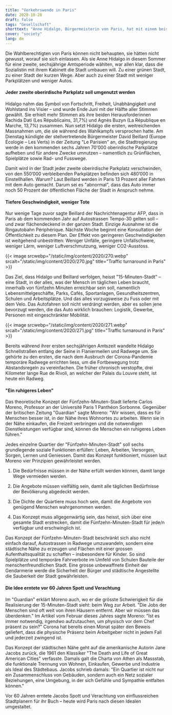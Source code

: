 ```yaml
---
title: "Verkehrswende in Paris"
date: 2020-10-28
draft: false
tags: "Gesellschaft"
shorttext: "Anne Hidalgo, Bürgermeisterin von Paris, hat mit einem beispiellosen Umbau ihrer Stadt begonnen."
cover: "society"
lang: de
---
```


Die Wahlberechtigten von Paris können nicht behaupten, sie hätten nicht gewusst, worauf sie sich einlassen. Als sie Anne Hidalgo in diesem Sommer für eine zweite, sechsjährige Amtsperiode wählten, war allen klar, dass die Sozialistin mit ihrem Kabinett die Stadt umbauen will. Zu einer grünen Stadt, zu einer Stadt der kurzen Wege. Aber auch zu einer Stadt mit weniger Parkplätzen und weniger Autos.

#### Jeder zweite oberirdische Parkplatz soll umgenutzt werden

Hidalgo nahm das Symbol von Fortschritt, Freiheit, Unabhängigkeit und Wohlstand ins Visier – und wurde Ende Juni mit der Hälfte aller Stimmen gewählt. Sie erhielt mehr Stimmen als ihre beiden Herausforderinnen Rachida Dati (Les Républicains, 31,7%) und Agnès Buzyn (La République en Marche, 13,7%) zusammen. Nun setzt Hidalgo die ersten, weitreichenden Massnahmen um, die sie während des Wahlkampfs versprochen hatte. Am Dienstag kündigte der stellvertretende Bürgermeister David Beillard (Europe Écologie – Les Verts) in der Zeitung "Le Parisien" an, die Stadtregierung werde in den kommenden sechs Jahren 70'000 oberirdische Parkplätze aufheben und für andere Zwecke umnutzen – namentlich zu Grünflächen, Spielplätze sowie Rad- und Fusswege.

Damit wird in der Stadt jeder zweite oberirdische Parkplatz verschwinden, von den 550’000 verbleibenden Parkplätzen befinden sich 480’000 in Einstellhallen. Warum? Laut Beillard werden in Paris 13 Prozent aller Fahrten mit dem Auto gemacht. Darum sei es "abnormal", dass das Auto immer noch 50 Prozent der öffentlichen Fläche der Stadt in Anspruch nehme.

#### Tiefere Geschwindigkeit, weniger Tote

Nur wenige Tage zuvor sagte Beillard der Nachrichtenagentur AFP, dass in Paris ab dem kommenden Jahr auf Autostrassen Tempo-30 gelten soll – und zwar flächendeckend in der ganzen Stadt. Einzige Ausnahme ist die Ringautobahn Périphérique. Nächste Woche beginnt eine Konsultation der Öffentlichkeit zu diesem Plan. Der Effekt von geringeren Geschwindigkeiten ist weitgehend unbestritten: Weniger Unfälle, geringere Unfallschwere, weniger Lärm, weniger Luftverschmutzung, weniger CO2-Ausstoss.

{{< image srcwebp="/static/img/content/2020/270.webp" srcalt="/static/img/content/2020/270.jpg" title="Traffic turnaround in Paris" >}}

Das Ziel, dass Hidalgo und Beillard verfolgen, heisst "15-Minuten-Stadt" – eine Stadt, in der alles, was der Mensch im täglichen Leben braucht, innerhalb von fünfzehn Minuten erreichbar sein soll, namentlich Lebensmittelgeschäfte, Parks, Cafés, Sportanlagen, Gesundheitszentren, Schulen und Arbeitsplätze. Und das alles vorzugsweise zu Fuss oder mit dem Velo. Das Autofahren soll nicht verdrängt werden, aber es sollen jene bevorzugt werden, die das Auto wirklich brauchen: Logistik, Gewerbe, Personen mit eingeschränkter Mobilität.

{{< image srcwebp="/static/img/content/2020/271.webp" srcalt="/static/img/content/2020/271.jpg" title="Traffic turnaround in Paris" >}}

Bereits während ihrer ersten sechsjährigen Amtszeit wandelte Hidalgo Schnellstraßen entlang der Seine in Flaniermeilen und Radwege um. Sie gehörte zu den ersten, die nach dem Ausbruch der Corona-Pandemie temporäre Radwege errichten liess, um die Fortbewegung trotz Abstandsregeln zu vereinfachen. Die früher chronisch verstopfte, drei Kilometer lange Rue de Rivoli, an welcher der Palais du Louvre steht, ist heute ein Radweg.

#### "Ein ruhigeres Leben"

Das theoretische Konzept der Fünfzehn-Minuten-Stadt lieferte Carlos Moreno, Professor an der Université Paris 1 Panthéon Sorbonne. Gegenüber der britischen Zeitung "Guardian" sagte Moreno: "Wir wissen, dass es für Menschen besser ist, in der Nähe ihres Wohnortes zu arbeiten. Wenn sie in der Nähe einkaufen, die Freizeit verbringen und die notwendigen Dienstleistungen verfügbar sind, können die Menschen ein ruhigeres Leben führen."

Jedes einzelne Quartier der "Fünfzehn-Minuten-Stadt" soll sechs grundlegende soziale Funktionen erfüllen: Leben, Arbeiten, Versorgen, Sorgen, Lernen und Geniessen. Damit das Konzept funktioniert, müssen laut Moreno vier Prinzipien gewährleistet werden.

  1. Die Bedürfnisse müssen in der Nähe erfüllt werden können, damit lange Wege vermieden werden.

  2. Die Angebote müssen vielfältig sein, damit alle täglichen Bedürfnisse der Bevölkerung abgedeckt werden.

  3. Die Dichte der Quartiere muss hoch sein, damit die Angebote von genügend Menschen wahrgenommen werden.

  4. Das Konzept muss allgegenwärtig sein, das heisst, sich über eine gesamte Stadt erstrecken, damit die Fünfzehn-Minuten-Stadt für jede/n verfügbar und erschwinglich ist.


Das Konzept der Fünfzehn-Minuten-Stadt beschränkt sich also nicht einfach darauf, Autostrassen in Radwege umzuwandeln, sondern eine städtische Nähe zu erzeugen und Flächen mit einer grossen Aufenthaltsqualität zu schaffen – insbesondere für Kinder. So sind Spielplätze und temporäre Fahrverbote im Umfeld von Schulen Bauteile der menschenfreundlichen Stadt. Eine grosse unbewaffnete Einheit der Gendarmerie werde die Sicherheit der Bürger und städtische Angestellte die Sauberkeit der Stadt gewährleisten.

#### Die Idee erntete vor 60 Jahren Spott und Verachtung

Im "Guardian" erklärt Moreno auch, wo er die grösste Schwierigkeit für die Realisierung der 15-Minuten-Stadt sieht: beim Weg zur Arbeit. "Die Jobs der Menschen sind oft weit von ihren Häusern entfernt. Aber wir müssen das überdenken." Im Artikel vom Februar dieses Jahres sagte Moreno: "Ist es immer notwendig, irgendwo aufzutauchen, um physisch vor dem Chef präsent zu sein?" Corona hat bereits einen Monat später den Beweis geliefert, dass die physische Präsenz beim Arbeitgeber nicht in jedem Fall und jederzeit zwingend ist.

Das Konzept der städtischen Nähe geht auf die amerikanische Autorin Jane Jacobs zurück, die 1961 den Klassiker "The Death and Life of Great American Cities" verfasste. Damals galt die Charta von Athen als Massstab, die funktionale Trennung von Wohnen, Einkaufen, Gewerbe und Industrie als Ideal des Städtebaus. Jacobs schrieb damals: "Ein Quartier ist nicht nur ein Zusammenschluss von Gebäuden, sondern auch ein Netz sozialer Beziehungen, eine Umgebung, in der sich Gefühle und Sympathie entfalten können."

Vor 60 Jahren erntete Jacobs Spott und Verachtung von einflussreichen Stadtplanern für ihr Buch – heute wird Paris nach diesen Idealen umgestaltet.
